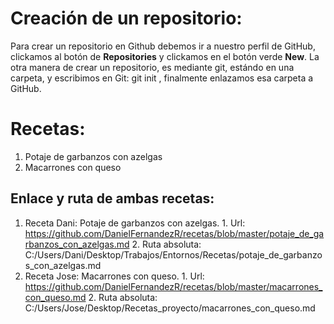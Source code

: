 # Creación de un repositorio:
Para crear un repositorio en Github debemos ir a nuestro perfil de GitHub, clickamos al botón de **Repositories** y clickamos en el botón verde **New**.
La otra manera de crear un repositorio, es mediante git, estándo en una carpeta, y escribimos en Git: git init , finalmente enlazamos esa carpeta a GitHub.


# Recetas:

1. Potaje de garbanzos con azelgas
2. Macarrones con queso

## Enlace y ruta de ambas recetas:

1. Receta Dani: Potaje de garbanzos con azelgas.
        1. Url: https://github.com/DanielFernandezR/recetas/blob/master/potaje_de_garbanzos_con_azelgas.md
        2. Ruta absoluta: C:/Users/Dani/Desktop/Trabajos/Entornos/Recetas/potaje_de_garbanzos_con_azelgas.md
2. Receta Jose: Macarrones con queso.
        1. Url: https://github.com/DanielFernandezR/recetas/blob/master/macarrones_con_queso.md
        2. Ruta absoluta: C:/Users/Jose/Desktop/Recetas_proyecto/macarrones_con_queso.md

